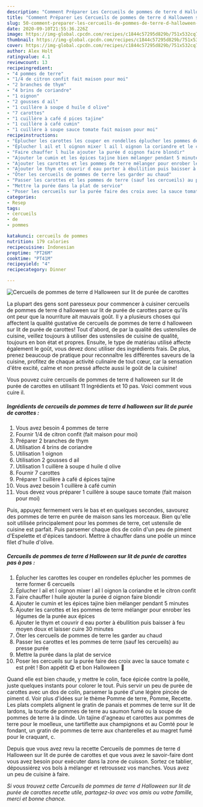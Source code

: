 ```yaml
---
description: "Comment Préparer Les Cercueils de pommes de terre d Halloween sur lit de purée de carottes"
title: "Comment Préparer Les Cercueils de pommes de terre d Halloween sur lit de purée de carottes"
slug: 50-comment-preparer-les-cercueils-de-pommes-de-terre-d-halloween-sur-lit-de-puree-de-carottes
date: 2020-09-10T21:55:36.226Z
image: https://img-global.cpcdn.com/recipes/c1844c57295d829b/751x532cq70/cercueils-de-pommes-de-terre-d-halloween-sur-lit-de-puree-de-carottes-photo-principale-de-la-recette.jpg
thumbnail: https://img-global.cpcdn.com/recipes/c1844c57295d829b/751x532cq70/cercueils-de-pommes-de-terre-d-halloween-sur-lit-de-puree-de-carottes-photo-principale-de-la-recette.jpg
cover: https://img-global.cpcdn.com/recipes/c1844c57295d829b/751x532cq70/cercueils-de-pommes-de-terre-d-halloween-sur-lit-de-puree-de-carottes-photo-principale-de-la-recette.jpg
author: Alex Holt
ratingvalue: 4.1
reviewcount: 13
recipeingredient:
- "4 pommes de terre"
- "1/4 de citron confit fait maison pour moi"
- "2 branches de thym"
- "4 brins de coriandre"
- "1 oignon"
- "2 gousses d ail"
- "1 cuillère à soupe d huile d olive"
- "7 carottes"
- "1 cuillère à café d pices tajine"
- "1 cuillère à café cumin"
- "1 cuillère à soupe sauce tomate fait maison pour moi"
recipeinstructions:
- "Éplucher les carottes les couper en rondelles éplucher les pommes de terre former 6 cercueils"
- "Éplucher l ail et l oignon mixer l ail l oignon la coriandre et le citron confit"
- "Faire chauffer l huile ajouter la purée d oignon faire blondir"
- "Ajouter le cumin et les épices tajine bien mélanger pendant 5 minutes"
- "Ajouter les carottes et les pommes de terre mélanger pour enrober les légumes de la purée aux épices"
- "Ajouter le thym et couvrir d eau porter à ébullition puis baisser à feu moyen doux et laisser cuire 30 minutes"
- "Ôter les cercueils de pommes de terre les garder au chaud"
- "Passer les carottes et les pommes de terre (sauf les cercueils) au presse purée"
- "Mettre la purée dans la plat de service"
- "Poser les cercueils sur la purée faire des croix avec la sauce tomate c est prêt ! Bon appétit 😋 et bon Halloween 🎃"
categories:
- Resep
tags:
- cercueils
- de
- pommes

katakunci: cercueils de pommes 
nutrition: 179 calories
recipecuisine: Indonesian
preptime: "PT26M"
cooktime: "PT41M"
recipeyield: "4"
recipecategory: Dinner

---
```



![Cercueils de pommes de terre d Halloween sur lit de purée de carottes](https://img-global.cpcdn.com/recipes/c1844c57295d829b/751x532cq70/cercueils-de-pommes-de-terre-d-halloween-sur-lit-de-puree-de-carottes-photo-principale-de-la-recette.jpg)

La plupart des gens sont paresseux pour commencer à cuisiner cercueils de pommes de terre d halloween sur lit de purée de carottes parce qu'ils ont peur que la nourriture ait mauvais goût. Il y a plusieurs choses qui affectent la qualité gustative de cercueils de pommes de terre d halloween sur lit de purée de carottes! Tout d'abord, de par la qualité des ustensiles de cuisine, veillez toujours à utiliser des ustensiles de cuisine de qualité, toujours en bon état et propres. Ensuite, le type de matériau utilisé affecte également le goût, vous devez donc utiliser des ingrédients frais. De plus, prenez beaucoup de pratique pour reconnaître les différentes saveurs de la cuisine, profitez de chaque activité culinaire de tout cœur, car la sensation d'être excité, calme et non pressé affecte aussi le goût de la cuisine!

<!--inarticleads1-->

Vous pouvez cuire cercueils de pommes de terre d halloween sur lit de purée de carottes en utilisant 11 Ingrédients et 10 pas. Voici comment vous cuire il.

##### Ingrédients de cercueils de pommes de terre d halloween sur lit de purée de carottes :

1. Vous avez besoin 4 pommes de terre
1. Fournir 1/4 de citron confit (fait maison pour moi)
1. Préparer 2 branches de thym
1. Utilisation 4 brins de coriandre
1. Utilisation 1 oignon
1. Utilisation 2 gousses d ail
1. Utilisation 1 cuillère à soupe d huile d olive
1. Fournir 7 carottes
1. Préparer 1 cuillère à café d épices tajine
1. Vous avez besoin 1 cuillère à café cumin
1. Vous devez vous préparer 1 cuillère à soupe sauce tomate (fait maison pour moi)


Puis, appuyez fermement vers le bas et en quelques secondes, savourez des pommes de terre en purée de maison sans les morceaux. Bien qu&#39;elle soit utilisée principalement pour les pommes de terre, cet ustensile de cuisine est parfait. Puis parsemer chaque dos de colin d&#39;un peu de piment d&#39;Espelette et d&#39;épices tandoori. Mettre à chauffer dans une poêle un mince filet d&#39;huile d&#39;olive. 

<!--inarticleads2-->

##### Cercueils de pommes de terre d Halloween sur lit de purée de carottes pas à pas :

1. Éplucher les carottes les couper en rondelles éplucher les pommes de terre former 6 cercueils
1. Éplucher l ail et l oignon mixer l ail l oignon la coriandre et le citron confit
1. Faire chauffer l huile ajouter la purée d oignon faire blondir
1. Ajouter le cumin et les épices tajine bien mélanger pendant 5 minutes
1. Ajouter les carottes et les pommes de terre mélanger pour enrober les légumes de la purée aux épices
1. Ajouter le thym et couvrir d eau porter à ébullition puis baisser à feu moyen doux et laisser cuire 30 minutes
1. Ôter les cercueils de pommes de terre les garder au chaud
1. Passer les carottes et les pommes de terre (sauf les cercueils) au presse purée
1. Mettre la purée dans la plat de service
1. Poser les cercueils sur la purée faire des croix avec la sauce tomate c est prêt ! Bon appétit 😋 et bon Halloween 🎃


Quand elle est bien chaude, y mettre le colin, face épicée contre la poêle, juste quelques instants pour colorer le tout. Puis servir un peu de purée de carottes avec un dos de colin, parsemer la purée d&#39;une légère pincée de piment d. Voir plus d&#39;idées sur le thème Pomme de terre, Pomme, Recette. Les plats complets alignent le gratin de panais et pommes de terre sur lit de lardons, la tourte de pommes de terre au saumon fumé ou la soupe de pommes de terre à la dinde. Un tajine d&#39;agneau et carottes aux pommes de terre pour le moelleux, une tartiflette aux champignons et au Comté pour le fondant, un gratin de pommes de terre aux chanterelles et au magret fumé pour le craquant, c. 

<!--inarticleads1-->

<p>
Depuis que vous avez revu la recette Cercueils de pommes de terre d Halloween sur lit de purée de carottes et que vous avez le savoir-faire dont vous avez besoin pour exécuter dans la zone de cuisson. Sortez ce tablier, dépoussiérez vos bols à mélanger et retroussez vos manches. Vous avez un peu de cuisine à faire.
</p>

<p>
<i>Si vous trouvez cette Cercueils de pommes de terre d Halloween sur lit de purée de carottes recette utile, partagez-la avec vos amis ou votre famille, merci et bonne chance.</i>
</p>
